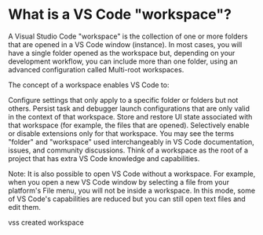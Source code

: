 # What is a VS Code "workspace"?

A Visual Studio Code "workspace" is the collection of one or more folders that are opened in a VS Code window (instance). In most cases, you will have a single folder opened as the workspace but, depending on your development workflow, you can include more than one folder, using an advanced configuration called Multi-root workspaces.

The concept of a workspace enables VS Code to:

Configure settings that only apply to a specific folder or folders but not others.
Persist task and debugger launch configurations that are only valid in the context of that workspace.
Store and restore UI state associated with that workspace (for example, the files that are opened).
Selectively enable or disable extensions only for that workspace.
You may see the terms "folder" and "workspace" used interchangeably in VS Code documentation, issues, and community discussions. Think of a workspace as the root of a project that has extra VS Code knowledge and capabilities.

Note: It is also possible to open VS Code without a workspace. For example, when you open a new VS Code window by selecting a file from your platform's File menu, you will not be inside a workspace. In this mode, some of VS Code's capabilities are reduced but you can still open text files and edit them.

vss created workspace 